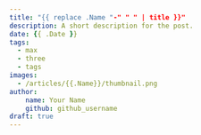 ```yaml
---
title: "{{ replace .Name "-" " " | title }}"
description: A short description for the post.
date: {{ .Date }}
tags: 
  - max
  - three
  - tags
images:
  - /articles/{{.Name}}/thumbnail.png
author:
    name: Your Name
    github: github_username
draft: true
---
```


